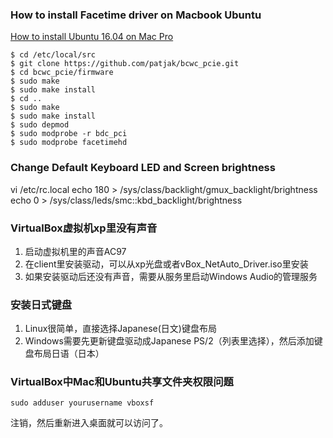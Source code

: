 ### How to install Facetime driver on Macbook Ubuntu
[How to install Ubuntu 16.04 on Mac Pro][ref1]
```
$ cd /etc/local/src
$ git clone https://github.com/patjak/bcwc_pcie.git
$ cd bcwc_pcie/firmware
$ sudo make
$ sudo make install
$ cd ..
$ sudo make
$ sudo make install
$ sudo depmod
$ sudo modprobe -r bdc_pci
$ sudo modprobe facetimehd
```
[ref1]: https://medium.com/@racter/how-to-install-ubuntu-16-04-on-a-retina-macbook-11-2-74e7779c0e47 "How to Install Ubuntu 16.06 on Mac Pro"

### Change Default Keyboard LED and Screen brightness
vi /etc/rc.local
echo 180 > /sys/class/backlight/gmux_backlight/brightness
echo 0 > /sys/class/leds/smc::kbd_backlight/brightness

### VirtualBox虚拟机xp里没有声音
1. 启动虚拟机里的声音AC97
2. 在client里安装驱动，可以从xp光盘或者vBox_NetAuto_Driver.iso里安装
3. 如果安装驱动后还没有声音，需要从服务里启动Windows Audio的管理服务

### 安装日式键盘
1. Linux很简单，直接选择Japanese(日文)键盘布局
2. Windows需要先更新键盘驱动成Japanese PS/2（列表里选择），然后添加键盘布局日语（日本）

### VirtualBox中Mac和Ubuntu共享文件夹权限问题
```
sudo adduser yourusername vboxsf
```
注销，然后重新进入桌面就可以访问了。
